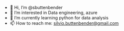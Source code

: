 - 👋 Hi, I’m @sbuttenbender
- 👀 I’m interested in Data engineering, azure
- 🌱 I’m currently learning python for data analysis
- 📫 How to reach me: silvio.buttenbender@gmail.com

<!---
sbuttenbender/sbuttenbender is a ✨ special ✨ repository because its `README.md` (this file) appears on your GitHub profile.
You can click the Preview link to take a look at your changes.
--->
